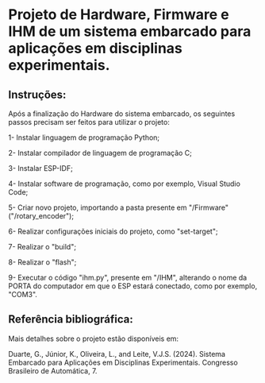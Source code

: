 # Projeto de Hardware, Firmware e IHM de um sistema embarcado para aplicações em disciplinas experimentais. 

## Instruções:

Após a finalização do Hardware do sistema embarcado, os seguintes passos precisam ser feitos para utilizar o projeto:

1- Instalar linguagem de programação Python;

2- Instalar compilador de linguagem de programação C;

3- Instalar ESP-IDF;

4- Instalar software de programação, como por exemplo, Visual Studio Code;

5- Criar novo projeto, importando a pasta presente em "/Firmware" ("/rotary_encoder");

6- Realizar configurações iniciais do projeto, como "set-target";

7- Realizar o "build";

8- Realizar o "flash";

9- Executar o código "ihm.py", presente em "/IHM", alterando o nome da PORTA do computador em que o ESP estará conectado, como por exemplo, "COM3". 

## Referência bibliográfica:

Mais detalhes sobre o projeto estão disponíveis em:

Duarte, G., Júnior, K., Oliveira, L., and Leite, V.J.S. (2024). Sistema Embarcado para Aplicações em Disciplinas Experimentais. Congresso Brasileiro de Automática, 7.
